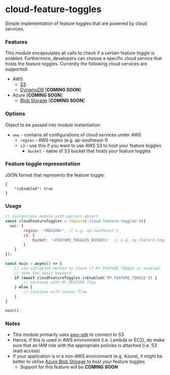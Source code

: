 # cloud-feature-toggles

Simple implementation of feature toggles that are powered by cloud services.

### Features

This module encapsulates all calls to check if a certain feature toggle is enabled.
Furthermore, developers can choose a specific cloud service that hosts the feature toggles. Currently the following cloud services are supported:
* AWS
	* [S3](https://aws.amazon.com/s3/)
	* [DynamoDB](https://aws.amazon.com/dynamodb/) [**COMING SOON**]
* Azure [**COMING SOON**]
	* [Blob Storage](https://azure.microsoft.com/en-us/services/storage/blobs/) [**COMING SOON**]

### Options
Object to be passed into module instantiation:
* `aws` - contains all configurations of cloud services under AWS
	* `region` - AWS region (e.g. ap-southeast-1)
	* `s3` - use this if you want to use AWS S3 to host your feature toggles
		* `bucket` - name of S3 bucket that hosts your feature toggles

### Feature toggle representation
JSON format that represents the feature toggle:
```
{
	"isEnabled": true
}
```

### Usage

```javascript
// instantiate module with options object
const cloudFeatureToggles = require('cloud-feature-toggles')({
  aws: {
		region: '<REGION>', // e.g. ap-southeast-1
		s3: {
			bucket: '<FEATURE_TOGGLES_BUCKET>'  // e.g. my-feature-toggles
		}
	}
});
  
const main = async() => {
	// use isEnabled method to check if MY_FEATURE_TOGGLE is enabled
	// note the await keyword
	if (await cloudFeatureToggles.isEnabled('MY_FEATURE_TOGGLE')) {
		// continue with MY_FEATURE flow
	} else {
		// continue with normal flow
	}
}

main();
```

### Notes
* This module primarily uses [aws-sdk](https://github.com/aws/aws-sdk-js) to connect to S3
* Hence, if this is used in AWS environment (i.e. Lambda or EC2), do make sure that an IAM role with the appropriate policies is attached (i.e. S3 read access)
* If your application is in a non-AWS environment (e.g. Azure), it might be better to utilise [Azure Blob Storage](https://azure.microsoft.com/en-us/services/storage/blobs/) to host your feature toggles
	* Support for this feature will be **COMING SOON**